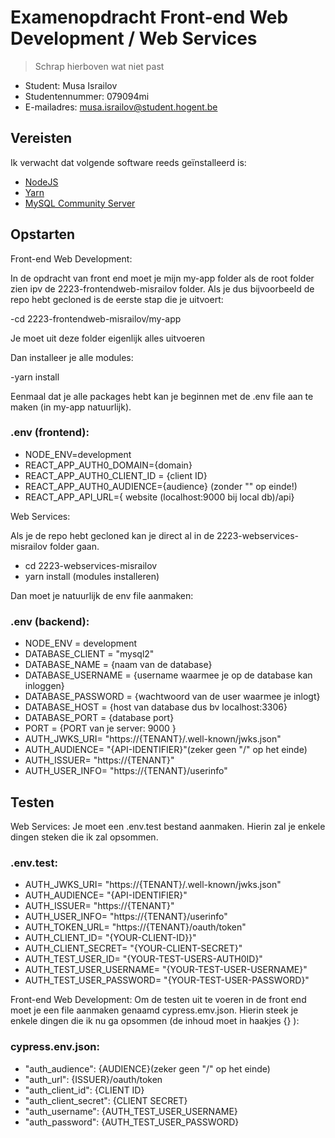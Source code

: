 # Examenopdracht Front-end Web Development / Web Services

> Schrap hierboven wat niet past

- Student: Musa Israilov
- Studentennummer: 079094mi
- E-mailadres: musa.israilov@student.hogent.be

## Vereisten

Ik verwacht dat volgende software reeds geïnstalleerd is:

- [NodeJS](https://nodejs.org)
- [Yarn](https://yarnpkg.com)
- [MySQL Community Server](https://dev.mysql.com/downloads/mysql/)




## Opstarten
Front-end Web Development: 

In de opdracht van front end moet je mijn my-app folder als de root folder zien ipv de 2223-frontendweb-misrailov folder.
Als je dus bijvoorbeeld de repo hebt gecloned is de eerste stap die je uitvoert:

-cd 2223-frontendweb-misrailov/my-app

Je moet uit deze folder eigenlijk alles uitvoeren

Dan installeer je alle modules:

-yarn install

Eenmaal dat je alle packages hebt kan je beginnen met de .env file aan te maken (in my-app natuurlijk).


### .env (frontend):
- NODE_ENV=development
- REACT_APP_AUTH0_DOMAIN={domain}
- REACT_APP_AUTH0_CLIENT_ID = {client ID}
- REACT_APP_AUTH0_AUDIENCE={audience} (zonder "\" op einde!)
- REACT_APP_API_URL={ website (localhost:9000 bij local db)/api}






Web Services:

Als je de repo hebt gecloned kan je direct al in de 2223-webservices-misrailov folder gaan.

- cd 2223-webservices-misrailov
- yarn install (modules installeren)

Dan moet je natuurlijk de env file aanmaken:

### .env (backend):
- NODE_ENV = development
- DATABASE_CLIENT = "mysql2"
- DATABASE_NAME = {naam van de database}
- DATABASE_USERNAME = {username waarmee je op de database kan inloggen}
- DATABASE_PASSWORD = {wachtwoord van de user waarmee je inlogt}
- DATABASE_HOST = {host van database dus bv localhost:3306}
- DATABASE_PORT = {database port}
- PORT = {PORT van je server: 9000 }
- AUTH_JWKS_URI= "https://{TENANT}/.well-known/jwks.json"
- AUTH_AUDIENCE= "{API-IDENTIFIER}"(zeker geen "/" op het einde)
- AUTH_ISSUER= "https://{TENANT}"
- AUTH_USER_INFO= "https://{TENANT}/userinfo"



## Testen



Web Services: Je moet een .env.test bestand aanmaken. Hierin zal je enkele dingen steken die ik zal opsommen.
### .env.test:
- AUTH_JWKS_URI= "https://{TENANT}/.well-known/jwks.json"
- AUTH_AUDIENCE= "{API-IDENTIFIER}"
- AUTH_ISSUER= "https://{TENANT}"
- AUTH_USER_INFO= "https://{TENANT}/userinfo"
- AUTH_TOKEN_URL= "https://{TENANT}/oauth/token"
- AUTH_CLIENT_ID= "{YOUR-CLIENT-ID}}"
- AUTH_CLIENT_SECRET= "{YOUR-CLIENT-SECRET}"
- AUTH_TEST_USER_ID= "{YOUR-TEST-USERS-AUTH0ID}"
- AUTH_TEST_USER_USERNAME= "{YOUR-TEST-USER-USERNAME}"
- AUTH_TEST_USER_PASSWORD= "{YOUR-TEST-USER-PASSWORD}"

Front-end Web Development: Om de testen uit te voeren in de front end moet je een file aanmaken genaamd cypress.emv.json. Hierin steek je enkele dingen die ik nu ga opsommen (de inhoud moet in haakjes {} ):

### cypress.env.json:
- "auth_audience": {AUDIENCE}(zeker geen "/" op het einde)
- "auth_url": {ISSUER}/oauth/token
- "auth_client_id": {CLIENT ID}
- "auth_client_secret": {CLIENT SECRET}
- "auth_username": {AUTH_TEST_USER_USERNAME}
- "auth_password": {AUTH_TEST_USER_PASSWORD}